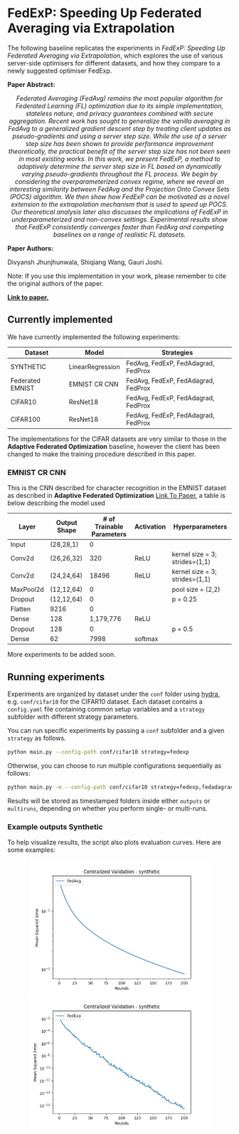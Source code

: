 # FedExP: Speeding Up Federated Averaging via Extrapolation

The following baseline replicates the experiments in _FedExP: Speeding Up Federated Averaging via Extrapolation_, which explores the use of various server-side optimisers for different datasets, and how they compare to a newly suggested optimiser FedExp.

**Paper Abstract:**

<center>
<i>Federated Averaging (FedAvg) remains the most popular algorithm for Federated
Learning (FL) optimization due to its simple implementation, stateless nature, and
privacy guarantees combined with secure aggregation. Recent work has sought to
generalize the vanilla averaging in FedAvg to a generalized gradient descent step
by treating client updates as pseudo-gradients and using a server step size. While
the use of a server step size has been shown to provide performance improvement
theoretically, the practical benefit of the server step size has not been seen in most
existing works. In this work, we present FedExP, a method to adaptively determine the server step size in FL based on dynamically varying pseudo-gradients
throughout the FL process. We begin by considering the overparameterized convex
regime, where we reveal an interesting similarity between FedAvg and the Projection Onto Convex Sets (POCS) algorithm. We then show how FedExP can be
motivated as a novel extension to the extrapolation mechanism that is used to speed
up POCS. Our theoretical analysis later also discusses the implications of FedExP
in underparameterized and non-convex settings. Experimental results show that
FedExP consistently converges faster than FedAvg and competing baselines on
a range of realistic FL datasets.
</i>
</center>

**Paper Authors:**

Divyansh Jhunjhunwala, Shiqiang Wang, Gauri Joshi.

Note: If you use this implementation in your work, please remember to cite the original authors of the paper.

**[Link to paper.](https://arxiv.org/pdf/2301.09604.pdf)**

## Currently implemented

We have currently implemented the following experiments:

| Dataset          | Model            | Strategies                          |
| ---------------- | ---------------- | ----------------------------------- |
| SYNTHETIC        | LinearRegression | FedAvg, FedExP, FedAdagrad, FedProx |
| Federated EMNIST | EMNIST CR CNN    | FedAvg, FedExP, FedAdagrad, FedProx |
| CIFAR10          | ResNet18         | FedAvg, FedExP, FedAdagrad, FedProx |
| CIFAR100         | ResNet18         | FedAvg, FedExP, FedAdagrad, FedProx |

The implementations for the CIFAR datasets are very similar to those in the **Adaptive Federated Optimization** baseline, however the client has been changed to make the training procedure described in this paper.

### EMNIST CR CNN

This is the CNN described for character recognition in the EMNIST dataset as described in **Adaptive Federated Optimization** [Link To Paper](https://arxiv.org/pdf/2003.00295.pdf), a table is below describing the model used

| Layer     | Output Shape | # of Trainable Parameters | Activation | Hyperparameters                |
| --------- | ------------ | ------------------------- | ---------- | ------------------------------ |
| Input     | (28,28,1)    | 0                         |            |                                |
| Conv2d    | (26,26,32)   | 320                       | ReLU       | kernel size = 3; strides=(1,1) |
| Conv2d    | (24,24,64)   | 18496                     | ReLU       | kernel size = 3; strides=(1,1) |
| MaxPool2d | (12,12,64)   | 0                         |            | pool size = (2,2)              |
| Dropout   | (12,12,64)   | 0                         |            | p = 0.25                       |
| Flatten   | 9216         | 0                         |            |                                |
| Dense     | 128          | 1,179,776                   | ReLU       |                                |
| Dropout   | 128          | 0                         |            | p = 0.5                        |
| Dense     | 62           | 7998                      | softmax    |                                |

More experiments to be added soon.

## Running experiments

Experiments are organized by dataset under the `conf` folder using [hydra](https://hydra.cc/docs/tutorials/), e.g. `conf/cifar10` for the CIFAR10 dataset.
Each dataset contains a `config.yaml` file containing common setup variables and a `strategy` subfolder with different strategy parameters.

You can run specific experiments by passing a `conf` subfolder and a given `strategy` as follows.

```sh
python main.py --config-path conf/cifar10 strategy=fedexp
```

Otherwise, you can choose to run multiple configurations sequentially as follows:

```sh
python main.py -m --config-path conf/cifar10 strategy=fedexp,fedadagrad,fedprox,fedavg
```

Results will be stored as timestamped folders inside either `outputs` or `multiruns`, depending on whether you perform single- or multi-runs.

### Example outputs Synthetic

To help visualize results, the script also plots evaluation curves. Here are some examples:

<center>
<img src="synthetic_FedAvg.png" alt="Synthetic - FedAvg" width="400" />
<img src="synthetic_FedExp.png" alt="Synthetic - FedExp" width="400" />
</center>
